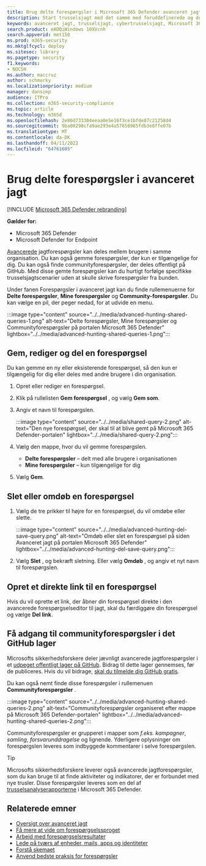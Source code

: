 ```yaml
---
title: Brug delte forespørgsler i Microsoft 365 Defender avanceret jagt
description: Start trusselsjagt med det samme med foruddefinerede og delte forespørgsler. Del dine forespørgsler til offentligheden eller til din organisation.
keywords: avanceret jagt, trusselsjagt, cybertrusselsjagt, Microsoft 365 Defender, microsoft 365, m365, søgning, forespørgsel, telemetri, brugerdefinerede registreringer, skema, kusto, github-lager, mine forespørgsler, delte forespørgsler
search.product: eADQiWindows 10XVcnh
search.appverid: met150
ms.prod: m365-security
ms.mktglfcycl: deploy
ms.sitesec: library
ms.pagetype: security
f1.keywords:
- NOCSH
ms.author: maccruz
author: schmurky
ms.localizationpriority: medium
manager: dansimp
audience: ITPro
ms.collection: m365-security-compliance
ms.topic: article
ms.technology: m365d
ms.openlocfilehash: 2e86d733304eeaa0e5e16f3ce1bfde87c21258d4
ms.sourcegitcommit: 9ba00298cfa9ae293e4a57650965fdb3e8ffe07b
ms.translationtype: MT
ms.contentlocale: da-DK
ms.lasthandoff: 04/11/2022
ms.locfileid: "64761605"
---
```

# <a name="use-shared-queries-in-advanced-hunting"></a>Brug delte forespørgsler i avanceret jagt

[!INCLUDE [Microsoft 365 Defender rebranding](../includes/microsoft-defender.md)]


**Gælder for:**
- Microsoft 365 Defender
- Microsoft Defender for Endpoint

[Avancerede](advanced-hunting-overview.md) jagtforespørgsler kan deles mellem brugere i samme organisation. Du kan også gemme forespørgsler, der kun er tilgængelige for dig. Du kan også finde communityforespørgsler, der deles offentligt på GitHub. Med disse gemte forespørgsler kan du hurtigt forfølge specifikke trusselsjagtscenarier uden at skulle skrive forespørgsler fra bunden.

Under fanen Forespørgsler i avanceret jagt kan du finde rullemenuerne for **Delte forespørgsler**, **Mine forespørgsler** og **Community-forespørgsler**. Du kan vælge en pil, der peger nedad, for at udvide en menu.


:::image type="content" source="../../media/advanced-hunting-shared-queries-1.png" alt-text="Delte forespørgsler, Mine forespørgsler og Communityforespørgsler på portalen Microsoft 365 Defender" lightbox="../../media/advanced-hunting-shared-queries-1.png":::



## <a name="save-modify-and-share-a-query"></a>Gem, rediger og del en forespørgsel
Du kan gemme en ny eller eksisterende forespørgsel, så den kun er tilgængelig for dig eller deles med andre brugere i din organisation. 

1. Opret eller rediger en forespørgsel. 

2. Klik på rullelisten **Gem forespørgsel** , og vælg **Gem som**.
    
3. Angiv et navn til forespørgslen. 

   :::image type="content" source="../../media/shared-query-2.png" alt-text="Den nye forespørgsel, der skal til at blive gemt på Microsoft 365 Defender-portalen" lightbox="../../media/shared-query-2.png":::

4. Vælg den mappe, hvor du vil gemme forespørgslen.
    - **Delte forespørgsler** – delt med alle brugere i organisationen
    - **Mine forespørgsler** – kun tilgængelige for dig
    
5. Vælg **Gem**. 

## <a name="delete-or-rename-a-query"></a>Slet eller omdøb en forespørgsel
1. Vælg de tre prikker til højre for en forespørgsel, du vil omdøbe eller slette.

    :::image type="content" source="../../media/advanced-hunting-del-save-query.png" alt-text="Omdøb eller slet en forespørgsel på siden Avanceret jagt på portalen Microsoft 365 Defender" lightbox="../../media/advanced-hunting-del-save-query.png":::

2. Vælg **Slet** , og bekræft sletning. Eller vælg **Omdøb** , og angiv et nyt navn til forespørgslen.

## <a name="create-a-direct-link-to-a-query"></a>Opret et direkte link til en forespørgsel
Hvis du vil oprette et link, der åbner din forespørgsel direkte i den avancerede forespørgselseditor til jagt, skal du færdiggøre din forespørgsel og vælge **Del link**.

## <a name="access-community-queries-in-the-github-repo"></a>Få adgang til communityforespørgsler i det GitHub lager  
Microsofts sikkerhedsforskere deler jævnligt avancerede jagtforespørgsler i et [udpeget offentligt lager på GitHub](https://github.com/Azure/Azure-Sentinel/tree/master/Hunting%20Queries/Microsoft%20365%20Defender). Bidrag til dette lager gennemses, før de publiceres. Hvis du vil bidrage, [skal du tilmelde dig GitHub gratis](https://github.com/).

Du kan også nemt finde disse forespørgsler i rullemenuen **Communityforespørgsler** .

:::image type="content" source="../../media/advanced-hunting-shared-queries-2.png" alt-text="Communityforespørgsler organiseret efter mappe på Microsoft 365 Defender-portalen" lightbox="../../media/advanced-hunting-shared-queries-2.png":::

Communityforespørgsler er grupperet i mapper som *f.eks. kampagner*, *samling*, *forsvarunddragelse* og lignende. Yderligere oplysninger om forespørgslen leveres som indbyggede kommentarer i selve forespørgslen. 

>[!tip]
>Microsofts sikkerhedsforskere leverer også avancerede jagtforespørgsler, som du kan bruge til at finde aktiviteter og indikatorer, der er forbundet med nye trusler. Disse forespørgsler leveres som en del af [trusselsanalyserapporterne](/windows/security/threat-protection/microsoft-defender-atp/threat-analytics) i Microsoft 365 Defender.


## <a name="related-topics"></a>Relaterede emner
- [Oversigt over avanceret jagt](advanced-hunting-overview.md)
- [Få mere at vide om forespørgselssproget](advanced-hunting-query-language.md)
- [Arbejd med forespørgselsresultater](advanced-hunting-query-results.md)
- [Lede på tværs af enheder, mails, apps og identiteter](advanced-hunting-query-emails-devices.md)
- [Forstå skemaet](advanced-hunting-schema-tables.md)
- [Anvend bedste praksis for forespørgsler](advanced-hunting-best-practices.md)